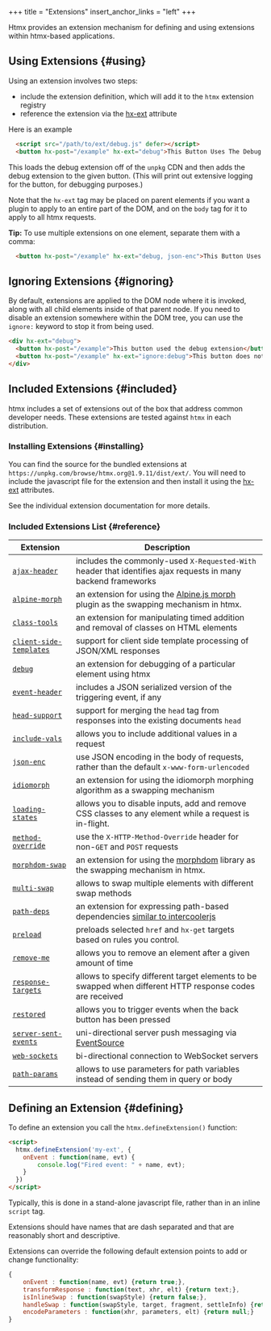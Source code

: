 +++
title = "Extensions"
insert_anchor_links = "left"
+++

Htmx provides an extension mechanism for defining and using extensions within htmx-based applications.

## Using Extensions {#using}

Using an extension involves two steps:

 * include the extension definition, which will add it to the `htmx` extension registry
 * reference the extension via the [hx-ext](@/attributes/hx-ext.md) attribute

Here is an example

```html
  <script src="/path/to/ext/debug.js" defer></script>
  <button hx-post="/example" hx-ext="debug">This Button Uses The Debug Extension</button>
```

This loads the debug extension off of the `unpkg` CDN and then adds the debug extension to the given button.  (This
will print out extensive logging for the button, for debugging purposes.)

Note that the `hx-ext` tag may be placed on parent elements if you want a plugin to apply to an entire part of the DOM,
and on the `body` tag for it to apply to all htmx requests.

**Tip:** To use multiple extensions on one element, separate them with a comma:

```html
  <button hx-post="/example" hx-ext="debug, json-enc">This Button Uses Two Extensions</button>
```

## Ignoring Extensions {#ignoring}

By default, extensions are applied to the DOM node where it is invoked, along with all child elements inside of that parent node.
If you need to disable an extension somewhere within the DOM tree, you can use the `ignore:` keyword to stop it from being used.

```html
<div hx-ext="debug">
  <button hx-post="/example">This button used the debug extension</button>
  <button hx-post="/example" hx-ext="ignore:debug">This button does not</button>
</div>
```

## Included Extensions {#included}

htmx includes a set of extensions out of the box that address common developer needs.  These extensions are tested
against `htmx` in each distribution.

### Installing Extensions {#installing}

You can find the source for the bundled extensions at `https://unpkg.com/browse/htmx.org@1.9.11/dist/ext/`.  You will need
to include the javascript file for the extension and then install it using the [hx-ext](@/attributes/hx-ext.md) attributes.

See the individual extension documentation for more details.

### Included Extensions List {#reference}

<div class="info-table">

| Extension                                                        | Description
|------------------------------------------------------------------|-------------
| [`ajax-header`](@/extensions/ajax-header.md)                     | includes the commonly-used `X-Requested-With` header that identifies ajax requests in many backend frameworks
| [`alpine-morph`](@/extensions/alpine-morph.md)                   | an extension for using the [Alpine.js morph](https://alpinejs.dev/plugins/morph) plugin as the swapping mechanism in htmx.
| [`class-tools`](@/extensions/class-tools.md)                     | an extension for manipulating timed addition and removal of classes on HTML elements
| [`client-side-templates`](@/extensions/client-side-templates.md) | support for client side template processing of JSON/XML responses
| [`debug`](@/extensions/debug.md)                                 | an extension for debugging of a particular element using htmx
| [`event-header`](@/extensions/event-header.md)                   | includes a JSON serialized version of the triggering event, if any
| [`head-support`](@/extensions/head-support.md)                   | support for merging the `head` tag from responses into the existing documents `head`
| [`include-vals`](@/extensions/include-vals.md)                   | allows you to include additional values in a request
| [`json-enc`](@/extensions/json-enc.md)                           | use JSON encoding in the body of requests, rather than the default `x-www-form-urlencoded`
| [`idiomorph`](https://github.com/bigskysoftware/idiomorph)       | an extension for using the idiomorph morphing algorithm as a swapping mechanism
| [`loading-states`](@/extensions/loading-states.md)               | allows you to disable inputs, add and remove CSS classes to any element while a request is in-flight.
| [`method-override`](@/extensions/method-override.md)             | use the `X-HTTP-Method-Override` header for non-`GET` and `POST` requests
| [`morphdom-swap`](@/extensions/morphdom-swap.md)                 | an extension for using the [morphdom](https://github.com/patrick-steele-idem/morphdom) library as the swapping mechanism in htmx.
| [`multi-swap`](@/extensions/multi-swap.md)                       | allows to swap multiple elements with different swap methods
| [`path-deps`](@/extensions/path-deps.md)                         | an extension for expressing path-based dependencies [similar to intercoolerjs](http://intercoolerjs.org/docs.html#dependencies)
| [`preload`](@/extensions/preload.md)                             | preloads selected `href` and `hx-get` targets based on rules you control.
| [`remove-me`](@/extensions/remove-me.md)                         | allows you to remove an element after a given amount of time
| [`response-targets`](@/extensions/response-targets.md)           | allows to specify different target elements to be swapped when different HTTP response codes are received
| [`restored`](@/extensions/restored.md)                           | allows you to trigger events when the back button has been pressed
| [`server-sent-events`](@/extensions/server-sent-events.md)       | uni-directional server push messaging via [EventSource](https://developer.mozilla.org/en-US/docs/Web/API/EventSource)
| [`web-sockets`](@/extensions/web-sockets.md)                     | bi-directional connection to WebSocket servers
| [`path-params`](@/extensions/path-params.md)                     | allows to use parameters for path variables instead of sending them in query or body

</div>

## Defining an Extension {#defining}

To define an extension you call the `htmx.defineExtension()` function:

```html
<script>
  htmx.defineExtension('my-ext', {
    onEvent : function(name, evt) {
        console.log("Fired event: " + name, evt);
    }
  })
</script>
```

Typically, this is done in a stand-alone javascript file, rather than in an inline `script` tag.

Extensions should have names that are dash separated and that are reasonably short and descriptive.

Extensions can override the following default extension points to add or change functionality:

```javascript
{
    onEvent : function(name, evt) {return true;},
    transformResponse : function(text, xhr, elt) {return text;},
    isInlineSwap : function(swapStyle) {return false;},
    handleSwap : function(swapStyle, target, fragment, settleInfo) {return false;},
    encodeParameters : function(xhr, parameters, elt) {return null;}
}
```
